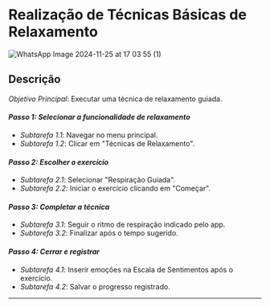 # Realização de Técnicas Básicas de Relaxamento

![WhatsApp Image 2024-11-25 at 17 03 55 (1)](https://github.com/user-attachments/assets/1fa13788-99d1-4a79-9730-4c6fa1bd32a7)


## Descrição
*Objetivo Principal*: Executar uma técnica de relaxamento guiada.  

#### *Passo 1: Selecionar a funcionalidade de relaxamento*  
- *Subtarefa 1.1*: Navegar no menu principal.  
- *Subtarefa 1.2*: Clicar em "Técnicas de Relaxamento".  

#### *Passo 2: Escolher o exercício*  
- *Subtarefa 2.1*: Selecionar "Respiração Guiada".  
- *Subtarefa 2.2*: Iniciar o exercício clicando em "Começar".  

#### *Passo 3: Completar a técnica*  
- *Subtarefa 3.1*: Seguir o ritmo de respiração indicado pelo app.  
- *Subtarefa 3.2*: Finalizar após o tempo sugerido.  

#### *Passo 4: Cerrar e registrar*  
- *Subtarefa 4.1*: Inserir emoções na Escala de Sentimentos após o exercício.  
- *Subtarefa 4.2*: Salvar o progresso registrado.  

---

